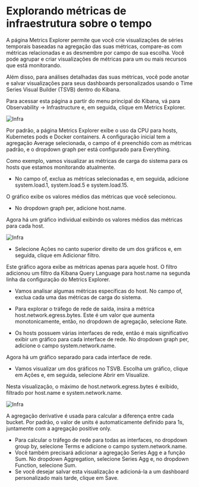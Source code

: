 # Explorando métricas de infraestrutura sobre o tempo

A página Metrics Explorer permite que você crie visualizações de séries temporais baseadas na agregação das suas métricas, compare-as com métricas relacionadas e as desmembre por campo de sua escolha. Você pode agrupar e criar visualizações de métricas para um ou mais recursos que está monitorando.

Além disso, para análises detalhadas das suas métricas, você pode anotar e salvar visualizações para seus dashboards personalizados usando o Time Series Visual Builder (TSVB) dentro do Kibana.

Para acessar esta página a partir do menu principal do Kibana, vá para Observability → Infrastructure e, em seguida, clique em Metrics Explorer.

![Infra](https://www.elastic.co/guide/en/observability/current/images/metrics-explorer.png)

Por padrão, a página Metrics Explorer exibe o uso da CPU para hosts, Kubernetes pods e Docker containers. A configuração inicial tem a agregação Average selecionada, o campo of é preenchido com as métricas padrão, e o dropdown graph per está configurado para Everything.

Como exemplo, vamos visualizar as métricas de carga do sistema para os hosts que estamos monitorando atualmente.

- No campo of, exclua as métricas selecionadas e, em seguida, adicione system.load.1, system.load.5 e system.load.15.

O gráfico exibe os valores médios das métricas que você selecionou.

- No dropdown graph per, adicione host.name.

Agora há um gráfico individual exibindo os valores médios das métricas para cada host.

![Infra](https://www.elastic.co/guide/en/observability/current/images/metrics-explorer-filter.png)

- Selecione Ações no canto superior direito de um dos gráficos e, em seguida, clique em Adicionar filtro.

Este gráfico agora exibe as métricas apenas para aquele host. O filtro adicionou um filtro da Kibana Query Language para host.name na segunda linha da configuração do Metrics Explorer.

- Vamos analisar algumas métricas específicas do host. No campo of, exclua cada uma das métricas de carga do sistema.

- Para explorar o tráfego de rede de saída, insira a métrica host.network.egress.bytes. Este é um valor que aumenta monotonicamente, então, no dropdown de agregação, selecione Rate.

- Os hosts possuem várias interfaces de rede, então é mais significativo exibir um gráfico para cada interface de rede. No dropdown graph per, adicione o campo system.network.name.

Agora há um gráfico separado para cada interface de rede.

- Vamos visualizar um dos gráficos no TSVB. Escolha um gráfico, clique em Ações e, em seguida, selecione Abrir em Visualize.

Nesta visualização, o máximo de host.network.egress.bytes é exibido, filtrado por host.name e system.network.name.

![Infra](https://www.elastic.co/guide/en/observability/current/images/metrics-time-series.png)

A agregação derivative é usada para calcular a diferença entre cada bucket. Por padrão, o valor de units é automaticamente definido para 1s, juntamente com a agregação positive only.

- Para calcular o tráfego de rede para todas as interfaces, no dropdown group by, selecione Terms e adicione o campo system.network.name.
- Você também precisará adicionar a agregação Series Agg e a função Sum. No dropdown Aggregation, selecione Series Agg e, no dropdown Function, selecione Sum.
- Se você desejar salvar esta visualização e adicioná-la a um dashboard personalizado mais tarde, clique em Save.